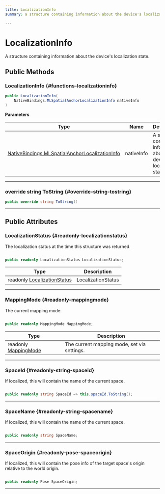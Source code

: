 ```yaml
---
title: LocalizationInfo
summary: a structure containing information about the device's localization state. 

---
```


# LocalizationInfo




A structure containing information about the device's localization state.   





## Public Methods

###  LocalizationInfo {#functions-localizationinfo}

```csharp
public LocalizationInfo(
    NativeBindings.MLSpatialAnchorLocalizationInfo nativeInfo
)
```


**Parameters**

| Type | Name  | Description  | 
|--|--|--|
| [NativeBindings.MLSpatialAnchorLocalizationInfo](/unity-api/api/UnityEngine.XR.MagicLeap/MLAnchors/NativeBindings/UnityEngine.XR.MagicLeap.MLAnchors.NativeBindings.MLSpatialAnchorLocalizationInfo.md) |nativeInfo|A structure containing information about the device's localization state. |






-----------

### override string ToString {#override-string-tostring}

```csharp
public override string ToString()
```






-----------

## Public Attributes

### LocalizationStatus {#readonly-localizationstatus}

The localization status at the time this structure was returned. 

```csharp

public readonly LocalizationStatus LocalizationStatus;

```

| Type | Description  | 
|--|--|
| readonly [LocalizationStatus](/unity-api/api/UnityEngine.XR.MagicLeap/MLAnchors/UnityEngine.XR.MagicLeap.MLAnchors.md#enums-localizationstatus) | LocalizationStatus  |





-----------

### MappingMode {#readonly-mappingmode}

The current mapping mode. 

```csharp

public readonly MappingMode MappingMode;

```

| Type | Description  | 
|--|--|
| readonly [MappingMode](/unity-api/api/UnityEngine.XR.MagicLeap/MLAnchors/UnityEngine.XR.MagicLeap.MLAnchors.md#enums-mappingmode) | The current mapping mode, set via settings.  |





-----------

### SpaceId {#readonly-string-spaceid}

If localized, this will contain the name of the current space. 

```csharp

public readonly string SpaceId => this.spaceId.ToString();

```






-----------

### SpaceName {#readonly-string-spacename}

If localized, this will contain the name of the current space. 

```csharp

public readonly string SpaceName;

```






-----------

### SpaceOrigin {#readonly-pose-spaceorigin}

If localized, this will contain the pose info of the target space's origin relative to the world origin. 

```csharp

public readonly Pose SpaceOrigin;

```






-----------

